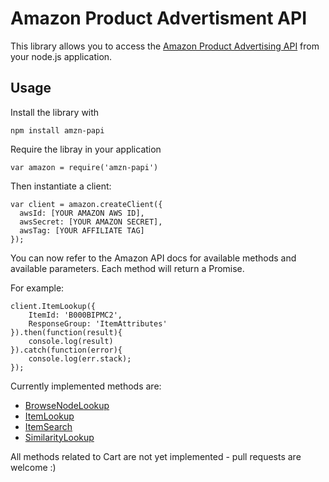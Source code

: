 Amazon Product Advertisment API
===============================

This library allows you to access the [Amazon Product Advertising API](https://affiliate-program.amazon.com/gp/advertising/api/detail/main.html) from your node.js application.

Usage
-----

Install the library with

`npm install amzn-papi`

Require the libray in your application

`var amazon = require('amzn-papi')`

Then instantiate a client:

```
var client = amazon.createClient({
  awsId: [YOUR AMAZON AWS ID],
  awsSecret: [YOUR AMAZON SECRET],
  awsTag: [YOUR AFFILIATE TAG]
});
```

You can now refer to the Amazon API docs for available methods and available parameters.
Each method will return a Promise.

For example:

```
client.ItemLookup({
	ItemId: 'B000BIPMC2',
	ResponseGroup: 'ItemAttributes'
}).then(function(result){
	console.log(result)
}).catch(function(error){
	console.log(err.stack);
});
```

Currently implemented methods are:
- [BrowseNodeLookup](http://docs.aws.amazon.com/AWSECommerceService/latest/DG/BrowseNodeLookup.html)
- [ItemLookup](http://docs.aws.amazon.com/AWSECommerceService/latest/DG/ItemLookup.html)
- [ItemSearch](http://docs.aws.amazon.com/AWSECommerceService/latest/DG/ItemSearch.html)
- [SimilarityLookup](http://docs.aws.amazon.com/AWSECommerceService/latest/DG/SimilarityLookup.html)

All methods related to Cart are not yet implemented - pull requests are welcome :)

